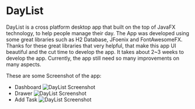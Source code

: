 # DayList
DayList is a cross platform desktop app that built on the top of JavaFX technology, to help people manage their day. The App was developed using some great libraries such as H2 Database, JFoenix and FontAwesomeFX. Thanks for these great libraries that very helpful, that make this app UI beautiful and the cut time to develop the app. It takes about 2~3 weeks to develop the app. Currently, the app still need so many improvements on many aspects.

These are some Screenshot of the app:
- Dashboard
![DayList Screenshot](https://github.com/RychEmrycho/DayList/blob/master/Screenshot/Screen%20Shot%202018-05-26%20at%2004.44.58.png)
- Drawer
![DayList Screenshot](https://github.com/RychEmrycho/DayList/blob/master/Screenshot/Screen%20Shot%202018-05-26%20at%2004.45.06.png)
- Add Task
![DayList Screenshot](https://github.com/RychEmrycho/DayList/blob/master/Screenshot/Screen%20Shot%202018-05-26%20at%2004.45.13.png)
